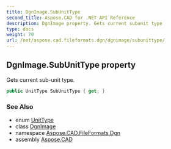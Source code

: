 ```yaml
---
title: DgnImage.SubUnitType
second_title: Aspose.CAD for .NET API Reference
description: DgnImage property. Gets current subunit type
type: docs
weight: 70
url: /net/aspose.cad.fileformats.dgn/dgnimage/subunittype/
---
```

## DgnImage.SubUnitType property

Gets current sub-unit type.

```csharp
public UnitType SubUnitType { get; }
```

### See Also

* enum [UnitType](../../../aspose.cad.imageoptions/unittype/)
* class [DgnImage](../)
* namespace [Aspose.CAD.FileFormats.Dgn](../../dgnimage/)
* assembly [Aspose.CAD](../../../)


